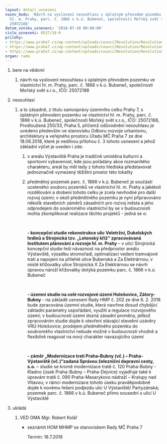```yaml
---
layout: detail_usneseni
nazev_bodu: 'Návrh na vyslovení nesouhlasu s úplatným převodem pozemku ve vlastnictví
  hl. m. Prahy, parc. č. 1866 v k.ú. Bubeneč, společnosti Mořský svět s.r.o., IČO:
  25072188'
datum_vzniku_usneseni: '2018-07-10 00:00:00'
cislo_usneseni: 0537/18-R
prilohy:
- https://www.praha7.cz/wp-content/uploads/councilResolution/Resolutions/30073/export/02_VystavMorskySvetMHMPpozem~373713.pdf
- https://www.praha7.cz/wp-content/uploads/councilResolution/Resolutions/30073/export/03_VystavMorskySvetMHMPpozem~373712.pdf
- https://www.praha7.cz/wp-content/uploads/councilResolution/Resolutions/30073/export/export~374538.pdf
organ: rada
---
```

<ol id="urzList" class="urzList_view"><li id="" class="urzClass1"><span name="1">bere na vědomí</span><ol class="urzOlClass decimal "><li style="text-align: left;" id="" class="urzClass2"><span><p>návrh na vyslovení nesouhlasu s úplatným převodem pozemku ve vlastnictví hl. m. Prahy, parc. č. 1866 v k.ú. Bubeneč, společnosti Mořský svět s.r.o., IČO: 25072188</p></span></li></ol></li><li id="" class="urzClass1"><span name="11">nesouhlasí</span><ol class="urzOlClass decimal "><li style="text-align: left;" id="" class="urzClass2"><span><p>a to zásadně, z titulu samosprávy územního celku Prahy 7, s úplatným převodem pozemku ve vlastnictví hl. m. Prahy, parc. č. 1866 v k.ú. Bubeneč, společnosti Mořský svět s.r.o., IČO: 25072188, Prodloužená 250/33, Praha 5, přičemž odůvodnění nesouhlasu je uvedeno především ve stanovisku Odboru rozvoje urbanismu, architektury a veřejného prostoru Úřadu MČ Praha 7 ze dne 18.06.2018, které je nedílnou přílohou č. 3 tohoto usnesení a jehož základní výčet je uveden i zde:</p></span><ol id="" class="urzUlClass"><li style="text-align: left;" id="" class="urzClass3"><span><p>v areálu Výstaviště Praha je tradičně umístěna kulturní a sportovní vybavenost, kde jsou pořádány akce rozmanitého charakteru, areál by měl tedy z tohoto hlediska představovat jednoznačně vymezený těžištní prostor této lokality</p></span></li><li style="text-align: left;" id="" class="urzClass3"><span><p>předmětný pozemek parc. č. 1866 v k.ú. Bubeneč je součástí uceleného souboru pozemků ve vlastnictví hl. m. Prahy a jakékoli rozdělování a drobení tohoto celku je zcela nevhodné pro další rozvoj území; v okolí předmětného pozemku je nyní připravováno několik stavebních záměrů zásadních pro rozvoj města a jeho odprodejem do soukromého vlastnictví by se v budoucnosti mohla zkomplikovat realizace těchto projektů - jedná se o:</p><p><br></p><p><strong>- koncepční studie rekonstrukce ulic Veletržní, Dukelských hrdinů a Strojnická tzv. „Letenský kříž“ zpracovávaná Institutem plánování a rozvoje hl. m. Prahy</strong> – v ulici Strojnická koncepční studie řeší návaznost na předprostor areálu Výstaviště, výsadbu stromořadí, optimalizaci vedení tramvajové trati a napojení na přilehlé ulice Bubenská a Za Elektrárnou; v místě křižovatky ulice Strojnická X Za Elektrárnou se návrh úpravou nároží křižovatky dotýká pozemku parc. č. 1866 v k.ú. Bubeneč</p><p><br></p><p><strong>- územní studie na celé rozvojové území Holešovice, Zátory-Bubny</strong> - na základě usnesení Rady HMP č. 202 ze dne 6. 2. 2018 bude zpracována územní studie, která navrhne dosud chybějící základní parametry uspořádání, využití a regulace rozvojového území; v budoucnosti území dozná zásadní proměny, jelikož zpracováním studie dojde k otevření stávající stavební uzávěry VRÚ Holešovice; prodejem předmětného pozemku do soukromého vlastnictví nebude možné v budoucnosti vhodně a flexibilně reagovat na nový charakter navazujícího území</p><p><br></p><p><strong>- záměr „Modernizace trati Praha–Bubny (vč.) – Praha-Výstaviště (vč.)“zadaná Správou železniční dopravní cesty, s.o.</strong> – studie se kromě modernizace tratě č. 120 Praha-Bubny - Kladno (úsek Praha-Bubny – Praha-Dejvice) vyjadřuje také k úpravám tratě č. 090 Praha-Masarykovo nádraží – Kralupy nad Vltavou; v rámci modernizace tohoto úseku pravděpodobně dojde k novému řešení podjezdu ulic U Výstaviště/ Partyzánská; pozemek parc. č. 1866 v k.ú. Bubeneč přímo sousední s ulicí U Výstaviště</p></span></li></ol></li></ol></li><li class="urzClass1" id="urzUkoly"><span name="1">ukládá</span><ol class="urzOlClass"><li class="urzClass2"><span><p>VED OMA Mgr. Robert Kolář</p></span><ul class="urzUlClass"><li class="urzClass3"><span><p>seznámit HOM MHMP se stanoviskem Rady MČ Praha 7</p></span><span class="urzUkolTermin">  Termín:&nbsp;18.7.2018</span></li></ul></li></ol></li></ol>